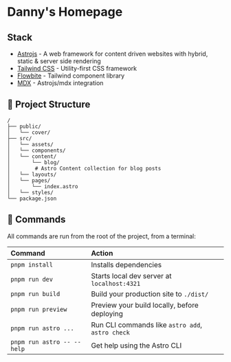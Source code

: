 # Danny's Homepage

## Stack

- [Astrojs](https://astro.build/) - A web framework for content driven websites with hybrid, static & server side rendering
- [Tailwind CSS](https://tailwindcss.com/) - Utility-first CSS framework
- [Flowbite](https://flowbite.com/) - Tailwind component library
- [MDX](https://docs.astro.build/en/guides/integrations-guide/mdx/) - Astrojs/mdx integration

## 🚀 Project Structure

```text
/
├── public/
│   └── cover/
├── src/
│   └── assets/
│   └── components/
│   └── content/
│       └── blog/
│        # Astro Content collection for blog posts
│   └── layouts/
│   └── pages/
│       └── index.astro
│   └── styles/
└── package.json
```


## 🧞 Commands

All commands are run from the root of the project, from a terminal:

| Command                    | Action                                           |
| :------------------------  | :----------------------------------------------- |
| `pnpm install`             | Installs dependencies                            |
| `pnpm run dev`             | Starts local dev server at `localhost:4321`      |
| `pnpm run build`           | Build your production site to `./dist/`          |
| `pnpm run preview`         | Preview your build locally, before deploying     |
| `pnpm run astro ...`       | Run CLI commands like `astro add`, `astro check` |
| `pnpm run astro -- --help` | Get help using the Astro CLI                     |

